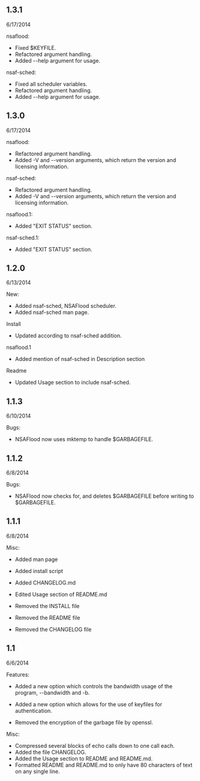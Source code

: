 
1.3.1
-----
6/17/2014

nsaflood:
- Fixed $KEYFILE.
- Refactored argument handling.
- Added --help argument for usage.

nsaf-sched:
- Fixed all scheduler variables.
- Refactored argument handling.
- Added --help argument for usage.

1.3.0
-----
6/17/2014

nsaflood:
- Refactored argument handling.
- Added -V and --version arguments, which return the version and licensing information.

nsaf-sched:
- Refactored argument handling.
- Added -V and --version arguments, which return the version and licensing information.

nsaflood.1:
- Added "EXIT STATUS" section.

nsaf-sched.1:
- Added "EXIT STATUS" section.

1.2.0
-----
6/13/2014

New:
- Added nsaf-sched, NSAFlood scheduler.
- Added nsaf-sched man page.

Install
- Updated according to nsaf-sched addition.

nsaflood.1
- Added mention of nsaf-sched in Description section

Readme
- Updated Usage section to include nsaf-sched.

1.1.3
-----
6/10/2014

Bugs:
- NSAFlood now uses mktemp to handle $GARBAGEFILE.

1.1.2
-----
6/8/2014

Bugs:
- NSAFlood now checks for, and deletes $GARBAGEFILE before writing to 
$GARBAGEFILE.

1.1.1	
-----
6/8/2014

Misc:

- Added man page
- Added install script
- Added CHANGELOG.md
- Edited Usage section of README.md

- Removed the INSTALL file
- Removed the README file
- Removed the CHANGELOG file

1.1	
---
6/6/2014

Features:

- Added a new option which controls the bandwidth usage of the program,
  --bandwidth and -b.
- Added a new option which allows for the use of keyfiles for
  authentication.

- Removed the encryption of the garbage file by openssl.

Misc:

- Compressed several blocks of echo calls down to one call each.
- Added the file CHANGELOG.
- Added the Usage section to README and README.md.
- Formatted README and README.md to only have 80 characters of text on 
  any single line.
